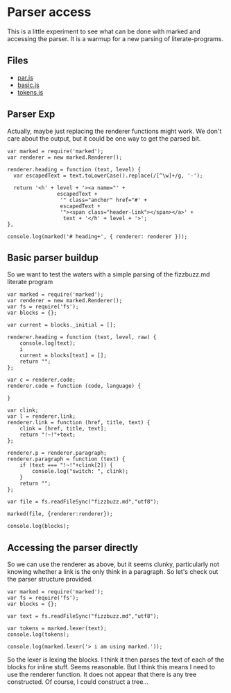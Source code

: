 # Parser access

This is a little experiment to see what can be done with marked and accessing the parser. It is a warmup for a new parsing of literate-programs. 

## Files

* [par.js](#parser-exp "save: |jshint ")
* [basic.js](#basic-parser-buildup "save : |jshint")
* [tokens.js](#accessing-the-parser-directly "save: |jshint")

## Parser Exp

Actually, maybe just replacing the renderer functions might work. We don't care about the output, but it could be one way to get the parsed bit. 

    var marked = require('marked');
    var renderer = new marked.Renderer();

    renderer.heading = function (text, level) {
      var escapedText = text.toLowerCase().replace(/[^\w]+/g, '-');

      return '<h' + level + '><a name="' +
                    escapedText +
                     '" class="anchor" href="#' +
                     escapedText +
                     '"><span class="header-link"></span></a>' +
                      text + '</h' + level + '>';
    },

    console.log(marked('# heading+', { renderer: renderer }));

## Basic parser buildup

So we want to test the waters with a simple parsing of the fizzbuzz.md literate program

    var marked = require('marked');
    var renderer = new marked.Renderer();
    var fs = require('fs');
    var blocks = {};

    var current = blocks._initial = [];

    renderer.heading = function (text, level, raw) {
        console.log(text);
        i
        current = blocks[text] = [];
        return "";
    };

    var c = renderer.code;
    renderer.code = function (code, language) {
        
    }

    var clink; 
    var l = renderer.link;
    renderer.link = function (href, title, text) {
        clink = [href, title, text];
        return "!~!"+text;
    };

    renderer.p = renderer.paragraph;
    renderer.paragraph = function (text) {
        if (text === "!~!"+clink[2]) {
            console.log("switch: ", clink);
        }
        return "";
    };

    var file = fs.readFileSync("fizzbuzz.md","utf8");

    marked(file, {renderer:renderer});

    console.log(blocks);

## Accessing the parser directly

So we can use the renderer as above, but it seems clunky, particularly not knowing whether a link is the only think in a paragraph. So let's check out the parser structure provided. 

    var marked = require('marked');
    var fs = require('fs');
    var blocks = {};

    var text = fs.readFileSync("fizzbuzz.md","utf8");

    var tokens = marked.lexer(text);
    console.log(tokens);

    console.log(marked.lexer('> i am using marked.'));

So the lexer is lexing the blocks. I think it then parses the text of each of the blocks for inline stuff. Seems reasonable. But I think this means I need to use the renderer function. It does not appear that there is any tree constructed. Of course, I could construct a tree...